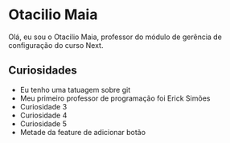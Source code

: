 # Otacilio Maia

Olá, eu sou o Otacilio Maia, professor do módulo de gerência de configuração do curso Next.

## Curiosidades

- Eu tenho uma tatuagem sobre git
- Meu primeiro professor de programação foi Erick Simões
- Curiosidade 3
- Curiosidade 4
- Curiosidade 5
- Metade da feature de adicionar botão
